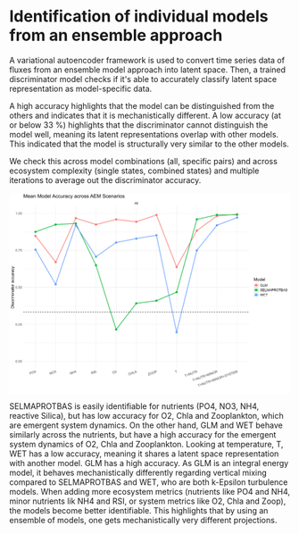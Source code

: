 # Identification of individual models from an ensemble approach
A variational autoencoder framework is used to convert time series data of fluxes from an ensemble model approach into latent space. Then, a trained discriminator model checks if it's able to accurately classify latent space representation as model-specific data. 

A high accuracy highlights that the model can be distinguished from the others and indicates that it is mechanistically different. A low accuracy (at or below 33 %) highlights that the discriminator cannot distinguish the model well, meaning its latent representations overlap with other models. This indicated that the model is structurally very similar to the other models.

We check this across model combinations (all, specific pairs) and across ecosystem complexity (single states, combined states) and multiple iterations to average out the discriminator accuracy.

<a href="url"><img src="accuracy.png" align="center"  ></a>

SELMAPROTBAS is easily identifiable for nutrients (PO4, NO3, NH4, reactive Silica), but has low accuracy for O2, Chla and Zooplankton, which are emergent system dynamics. On the other hand, GLM and WET behave similarly across the nutrients, but have a high accuracy for the emergent system dynamics of O2, Chla and Zooplankton. Looking at temperature, T, WET has a low accuracy, meaning it shares a latent space representation with another model. GLM has a high accuracy. As GLM is an integral energy model, it behaves mechanistically differently regarding vertical mixing compared to SELMAPROTBAS and WET, who are both k-Epsilon turbulence models. When adding more ecosystem metrics (nutrients like PO4 and NH4, minor nutrients lik NH4 and RSI, or system metrics like O2, Chla and Zoop), the models become better identifiable. This highlights that by using an ensemble of models, one gets mechanistically very different projections.
